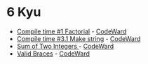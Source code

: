 # 6 Kyu
* [Compile time #1 Factorial](/codewars/solutions/c%2B%2B/6%20kyu/Compile%20time%201%20Factorial) - [CodeWard](https://www.codewars.com/kata/5a74a94f5084d72c710000de)
* [Compile time #3.1 Make string](/codewars/solutions/c%2B%2B/6%20kyu/Compile%20time%2031%20Make%20string) - [CodeWard](https://www.codewars.com/kata/5a7ab27bfd57772f4d001301)
* [Sum of Two Integers ](/codewars/solutions/c%2B%2B/6%20kyu/Sum%20of%20Two%20Integers) - [CodeWard](https://www.codewars.com/kata/5a9c35e9ba1bb5c54a0001ac)
* [Valid Braces](/codewars/solutions/c%2B%2B/6%20kyu/Valid%20Braces) - [CodeWard](https://www.codewars.com/kata/5277c8a221e209d3f6000b56)